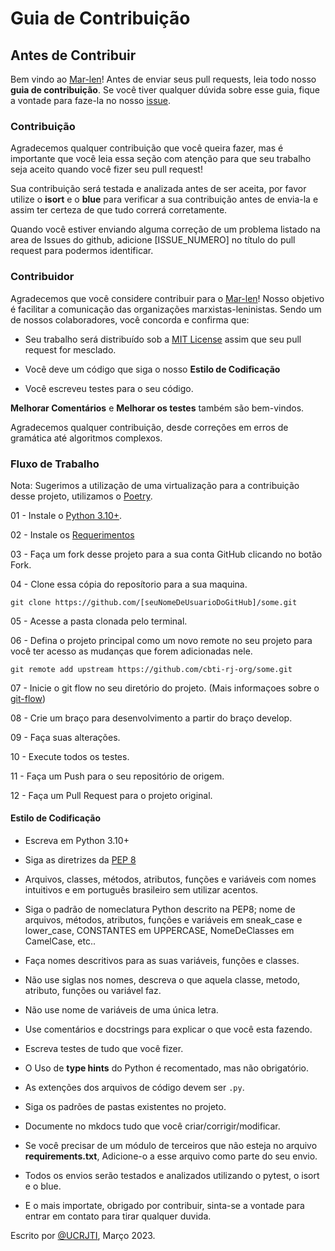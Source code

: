 # Guia de Contribuição

## Antes de Contribuir

Bem vindo ao [Mar-len](https://github.com/cbti-rj-org/marlen)! Antes de enviar seus pull requests, leia todo nosso **guia de contribuição**. Se você tiver qualquer dúvida sobre esse guia, fique a vontade para faze-la no nosso [issue](https://github.com/cbti-rj-org/marlen/issues/new).

### Contribuição

Agradecemos qualquer contribuição que você queira fazer, mas é importante que você leia essa seção com atenção para que seu trabalho seja aceito quando você fizer seu pull request!

Sua contribuição será testada e analizada antes de ser aceita, por favor utilize o **isort** e o **blue** para verificar a sua contribuição antes de envia-la e assim ter certeza de que tudo correrá corretamente.

Quando você estiver enviando alguma correção de um problema listado na area de Issues do github, adicione [ISSUE_NUMERO] no título do pull request para podermos identificar.

### Contribuidor

Agradecemos que você considere contribuir para o [Mar-len](https://github.com/cbti-rj-org/marlen)! Nosso objetivo é facilitar a comunicação das organizações marxistas-leninistas. Sendo um de nossos colaboradores, você concorda e confirma que:

- Seu trabalho será distribuído sob a [MIT License](LICENSE.md) assim que seu pull request for mesclado.

- Você deve um código que siga o nosso **Estilo de Codificação**

- Você escreveu testes para o seu código.

**Melhorar Comentários** e **Melhorar os testes** também são bem-vindos.

Agradecemos qualquer contribuição, desde correções em erros de gramática até algoritmos complexos.

### Fluxo de Trabalho
 Nota: Sugerimos a utilização de uma virtualização para a contribuição desse projeto, utilizamos o [Poetry](https://python-poetry.org/).

 01 - Instale o [Python 3.10+](https://www.python.org/downloads/).

 02 - Instale os [Requerimentos](requirements.txt)

 03 - Faça um fork desse projeto para a sua conta GitHub clicando no botão Fork.

 04 - Clone essa cópia do reposítorio para a sua maquina.

 ```
 git clone https://github.com/[seuNomeDeUsuarioDoGitHub]/some.git
 ```

 05 - Acesse a pasta clonada pelo terminal.

 06 - Defina o projeto principal como um novo remote no seu projeto para você ter acesso as mudanças que forem adicionadas nele.

 ```
 git remote add upstream https://github.com/cbti-rj-org/some.git
 ```

 07 - Inicie o git flow no seu diretório do projeto. (Mais informaçoes sobre o [git-flow](https://medium.com/@lariodiniz/tutorial-git-com-git-flow-476ad906c8ae))

 08 - Crie um braço para desenvolvimento a partir do braço develop.

 09 - Faça suas alterações.

 10 - Execute todos os testes.

 11 - Faça um Push para o seu repositório de origem.

 12 - Faça um Pull Request para o projeto original.


#### Estilo de Codificação

* Escreva em Python 3.10+

* Siga as diretrizes da [PEP 8](https://www.python.org/dev/peps/pep-0008/)

* Arquivos, classes, métodos, atributos, funções e variáveis com nomes intuitivos e em português brasileiro sem utilizar acentos.

* Siga o padrão de nomeclatura Python descrito na PEP8; nome de arquivos, métodos, atributos, funções e variáveis em sneak_case e lower_case, CONSTANTES em UPPERCASE, NomeDeClasses em CamelCase, etc..

* Faça nomes descritivos para as suas variáveis, funções e classes.

* Não use siglas nos nomes, descreva o que aquela classe, metodo, atributo, funções ou variável faz.
  
* Não use nome de variáveis de uma única letra.

* Use comentários e docstrings para explicar o que você esta fazendo.

* Escreva testes de tudo que você fizer.

* O Uso de **type hints** do Python é recomentado, mas não obrigatório.

* As extenções dos arquivos de código devem ser `.py`.

* Siga os padrões de pastas existentes no projeto.

* Documente no mkdocs tudo que você criar/corrigir/modificar.

* Se você precisar de um módulo de terceiros que não esteja no arquivo __requirements.txt__, Adicione-o a esse arquivo como parte do seu envio.

* Todos os envios serão testados e analizados utilizando o pytest, o isort e o blue.

* E o mais importate, obrigado por contribuir, sinta-se a vontade para entrar em contato para tirar qualquer duvida.


Escrito por [@UCRJTI](https://github.com/cbti-rj-org), Março 2023.

